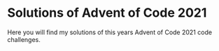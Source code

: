 # Solutions of Advent of Code 2021

Here you will find my solutions of this years Advent of Code 2021 code challenges.

